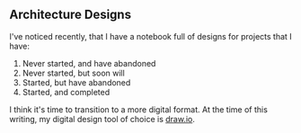 ## Architecture Designs

I've noticed recently, that I have a notebook full of designs for projects
that I have:

1. Never started, and have abandoned
1. Never started, but soon will
1. Started, but have abandoned
1. Started, and completed

I think it's time to transition to a more digital format. At the time of this
writing, my digital design tool of choice is [draw.io][1].

[1]: https://www.draw.io/

